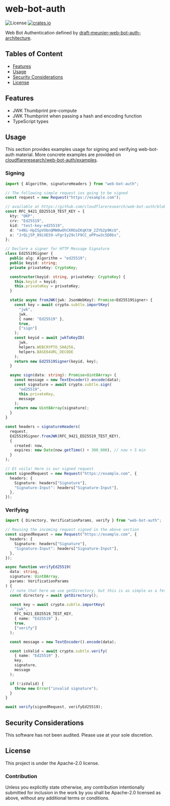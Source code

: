 # web-bot-auth

![License](https://img.shields.io/npm/l/web-bot-auth.svg)
[![crates.io](https://img.shields.io/npm/v/web-bot-auth.svg)][npm]

[npm]: https://www.npmjs.com/package/web-bot-auth

Web Bot Authentication defined by [draft-meunier-web-bot-auth-architecture](https://thibmeu.github.io/http-message-signatures-directory/draft-meunier-web-bot-auth-architecture.html).

## Tables of Content

- [Features](#features)
- [Usage](#usage)
- [Security Considerations](#security-considerations)
- [License](#license)

## Features

- JWK Thumbprint pre-compute
- JWK Thumbprint when passing a hash and encoding function
- TypeScript types

## Usage

This section provides examples usage for signing and verifying web-bot-auth material.
More concrete examples are provided on [cloudflareresearch/web-bot-auth/examples](https://github.com/cloudflareresearch/web-bot-auth#examples).

### Signing

```typescript
import { Algorithm, signatureHeaders } from "web-bot-auth";

// The following simple request ios going to be signed
const request = new Request("https://example.com");

// available at https://github.com/cloudflareresearch/web-bot-auth/blob/main/examples/rfc9421-keys/ed25519.json
const RFC_9421_ED25519_TEST_KEY = {
  kty: "OKP",
  crv: "Ed25519",
  kid: "test-key-ed25519",
  d: "n4Ni-HpISpVObnQMW0wOhCKROaIKqKtW_2ZYb2p9KcU",
  x: "JrQLj5P_89iXES9-vFgrIy29clF9CC_oPPsw3c5D0bs",
};

// Declare a signer for HTTP Message Signature
class Ed25519Signer {
  public alg: Algorithm = "ed25519";
  public keyid: string;
  private privateKey: CryptoKey;

  constructor(keyid: string, privateKey: CryptoKey) {
    this.keyid = keyid;
    this.privateKey = privateKey;
  }

  static async fromJWK(jwk: JsonWebKey): Promise<Ed25519Signer> {
    const key = await crypto.subtle.importKey(
      "jwk",
      jwk,
      { name: "Ed25519" },
      true,
      ["sign"]
    );
    const keyid = await jwkToKeyID(
      jwk,
      helpers.WEBCRYPTO_SHA256,
      helpers.BASE64URL_DECODE
    );
    return new Ed25519Signer(keyid, key);
  }

  async sign(data: string): Promise<Uint8Array> {
    const message = new TextEncoder().encode(data);
    const signature = await crypto.subtle.sign(
      "ed25519",
      this.privateKey,
      message
    );
    return new Uint8Array(signature);
  }
}

const headers = signatureHeaders(
  request,
  Ed25519Signer.fromJWK(RFC_9421_ED25519_TEST_KEY),
  {
    created: now,
    expires: new Date(now.getTime() + 300_000), // now + 5 min
  }
);

// Et voila! Here is our signed request
const signedRequest = new Request("https://example.com", {
  headers: {
    Signature: headers["Signature"],
    "Signature-Input": headers["Signature-Input"],
  },
});
```

### Verifying

```typescript
import { Directory, VerificationParams, verify } from "web-bot-auth";

// Reusing the incoming request signed in the above section
const signedRequest = new Request("https://example.com", {
  headers: {
    Signature: headers["Signature"],
    "Signature-Input": headers["Signature-Input"],
  },
});

async function verifyEd25519(
  data: string,
  signature: Uint8Array,
  params: VerificationParams
) {
  // note that here we use getDirectory, but this is as simple as a fetch
  const directory = await getDirectory();

  const key = await crypto.subtle.importKey(
    "jwk",
    RFC_9421_ED25519_TEST_KEY,
    { name: "Ed25519" },
    true,
    ["verify"]
  );

  const message = new TextEncoder().encode(data);

  const isValid = await crypto.subtle.verify(
    { name: "Ed25519" },
    key,
    signature,
    message
  );

  if (!isValid) {
    throw new Error("invalid signature");
  }
}

await verify(signedRequest, verifyEd25519);
```

## Security Considerations

This software has not been audited. Please use at your sole discretion.

## License

This project is under the Apache-2.0 license.

### Contribution

Unless you explicitly state otherwise, any contribution intentionally submitted for inclusion in the work by you shall be Apache-2.0 licensed as above, without any additional terms or conditions.
